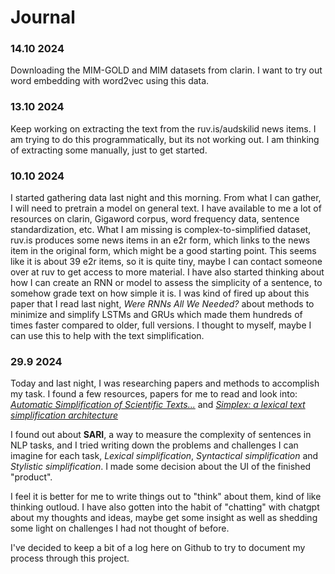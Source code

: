 # Journal

### 14.10 2024
Downloading the MIM-GOLD and MIM datasets from clarin. I want to try out word embedding with word2vec using this data. 

### 13.10 2024
Keep working on extracting the text from the ruv.is/audskilid news items. I am trying to do this programmatically, but its not working out. I am thinking of extracting some manually, just to get started. 

### 10.10 2024

I started gathering data last night and this morning. From what I can gather, I will need to pretrain a model on general text. I have available to me a lot of resources on clarin, Gigaword corpus, word frequency data, sentence standardization, etc. What I am missing is complex-to-simplified dataset, ruv.is produces some news items in an e2r form, which links to the news item in the original form, which might be a good starting point. This seems like it is about 39 e2r items, so it is quite tiny, maybe I can contact someone over at ruv to get access to more material.
I have also started thinking about how I can create an RNN or model to assess the simplicity of a sentence, to somehow grade text on how simple it is. I was kind of fired up about this paper that I read last night, *Were RNNs All We Needed?* about methods to minimize and simplify LSTMs and GRUs which made them hundreds of times faster compared to older, full versions. I thought to myself, maybe I can use this to help with the text simplification.

### 29.9 2024
Today and last night, I was researching papers and methods to accomplish my task. I found a few resources, papers for me to read and look into: *[Automatic Simplification of Scientific Texts...](https://ceur-ws.org/Vol-3497/paper-242.pdf)* and *[Simplex: a lexical text simplification architecture](https://arxiv.org/pdf/2304.07002)*  

I found out about **SARI**, a way to measure the complexity of sentences in NLP tasks, and I tried writing down the problems and challenges I can imagine for each task, *Lexical simplification*, *Syntactical simplification* and *Stylistic simplification*. I made some decision about the UI of the finished "product".  

I feel it is better for me to write things out to "think" about them, kind of like thinking outloud. I have also gotten into the habit of "chatting" with chatgpt about my thoughts and ideas, maybe get some insight as well as shedding some light on challenges I had not thought of before.  

I've decided to keep a bit of a log here on Github to try to document my process through this project.